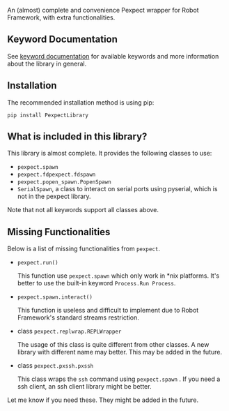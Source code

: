 An (almost) complete and convenience Pexpect wrapper for Robot Framework, with extra functionalities.

Keyword Documentation
---

See [keyword documentation](https://lipan-sudo.github.io/PexpectLibrary/) for available keywords and more information about the library in general.


Installation
---

The recommended installation method is using pip:

```
pip install PexpectLibrary
```

What is included in this library?
----------------

This library is almost complete. It provides the following classes to use:

* `pexpect.spawn`
* `pexpect.fdpexpect.fdspawn`
* `pexpect.popen_spawn.PopenSpawn`
* `SerialSpawn`, a class to interact on serial ports using pyserial, which is not in the pexpect library.

Note that not all keywords support all classes above.


Missing Functionalities
------------------------

Below is a list of missing functionalities from `pexpect`.

* `pexpect.run()`

  This function use `pexpect.spawn` which only work in *nix platforms. It's better to use the built-in
keyword `Process.Run Process`.
  
* `pexpect.spawn.interact()`
  
  This function is useless and difficult to implement due to Robot Framework's standard streams restriction. 

* class `pexpect.replwrap.REPLWrapper`
  
  The usage of this class is quite different from other classes. A new library with different name may better.
  This may be added in the future.

* class `pexpect.pxssh.pxssh`

  This class wraps the `ssh` command using ``pexpect.spawn`` . If you need a ssh client, an ssh client library might be better.

Let me know if you need these. They might be added in the future.
